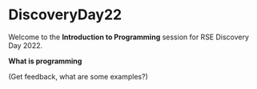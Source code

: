 # DiscoveryDay22
Welcome to the **Introduction to Programming** session for RSE Discovery Day 2022.

**What is programming**

(Get feedback, what are some examples?)



